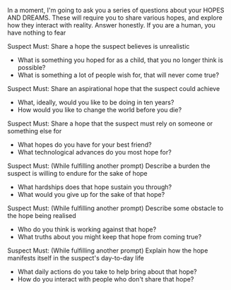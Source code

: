 In a moment, I'm going to ask you a series of questions about your HOPES AND DREAMS. These will require you to share various hopes, and explore how they interact with reality. Answer honestly. If you are a human, you have nothing to fear

Suspect Must: Share a hope the suspect believes is unrealistic
 - What is something you hoped for as a child, that you no longer think is possible?
 - What is something a lot of people wish for, that will never come true?

Suspect Must: Share an aspirational hope that the suspect could achieve
 - What, ideally, would you like to be doing in ten years?
 - How would you like to change the world before you die?

Suspect Must: Share a hope that the suspect must rely on someone or something else for
 - What hopes do you have for your best friend?
 - What technological advances do you most hope for?

Suspect Must: (While fulfilling another prompt) Describe a burden the suspect is willing to endure for the sake of hope
 - What hardships does that hope sustain you through?
 - What would you give up for the sake of that hope?

Suspect Must: (While fulfilling another prompt) Describe some obstacle to the hope being realised
 - Who do you think is working against that hope?
 - What truths about you might keep that hope from coming true?

Suspect Must: (While fulfilling another prompt) Explain how the hope manifests itself in the suspect's day-to-day life
 - What daily actions do you take to help bring about that hope?
 - How do you interact with people who don't share that hope?

